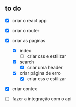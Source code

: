 ## to do

- [x] criar o react app
- [x] criar o router
- [x] criar as páginas
  - [x] index
    - [ ] criar css e estilizar
  - [x] search
    - [x] criar uma header
  - [x] criar página de erro 
    - [x] criar css e estilizar
- [x] criar contex
- [ ] fazer a integração com o api

